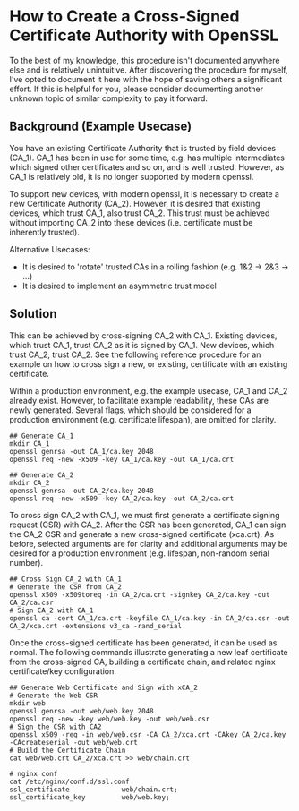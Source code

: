# How to Create a Cross-Signed Certificate Authority with OpenSSL
To the best of my knowledge, this procedure isn't documented anywhere else and is relatively unintuitive.  After discovering the procedure for myself, I've opted to document it here with the hope of saving others a significant effort.  If this is helpful for you, please consider documenting another unknown topic of similar complexity to pay it forward.

## Background (Example Usecase)
You have an existing Certificate Authority that is trusted by field devices (CA_1).  CA_1 has been in use for some time, e.g. has multiple intermediates which signed other certificates and so on, and is well trusted.  However, as CA_1 is relatively old, it is no longer supported by modern openssl.

To support new devices, with modern openssl, it is necessary to create a new Certificate Authority (CA_2).  However, it is desired that existing devices, which trust CA_1, also trust CA_2.  This trust must be achieved without importing CA_2 into these devices (i.e. certificate must be inherently trusted).

Alternative Usecases:
* It is desired to 'rotate' trusted CAs in a rolling fashion (e.g. 1&2 -> 2&3 -> ...)
* It is desired to implement an asymmetric trust model

## Solution
This can be achieved by cross-signing CA_2 with CA_1.  Existing devices, which trust CA_1, trust CA_2 as it is signed by CA_1.  New devices, which trust CA_2, trust CA_2.  See the following reference procedure for an example on how to cross sign a new, or existing, certificate with an existing certificate.

Within a production environment, e.g. the example usecase, CA_1 and CA_2 already exist.  However, to facilitate example readability, these CAs are newly generated.  Several flags, which should be considered for a production environment (e.g. certificate lifespan), are omitted for clarity.
```
## Generate CA_1
mkdir CA_1
openssl genrsa -out CA_1/ca.key 2048
openssl req -new -x509 -key CA_1/ca.key -out CA_1/ca.crt

## Generate CA_2
mkdir CA_2
openssl genrsa -out CA_2/ca.key 2048
openssl req -new -x509 -key CA_2/ca.key -out CA_2/ca.crt
```
To cross sign CA_2 with CA_1, we must first generate a certificate signing request (CSR) with CA_2.  After the CSR has been generated, CA_1 can sign the CA_2 CSR and generate a new cross-signed certificate (xca.crt).  As before, selected arguments are for clarity and additional arguments may be desired for a production environment (e.g. lifespan, non-random serial number).
```
## Cross Sign CA_2 with CA_1
# Generate the CSR from CA_2
openssl x509 -x509toreq -in CA_2/ca.crt -signkey CA_2/ca.key -out CA_2/ca.csr
# Sign CA_2 with CA_1
openssl ca -cert CA_1/ca.crt -keyfile CA_1/ca.key -in CA_2/ca.csr -out CA_2/xca.crt -extensions v3_ca -rand_serial
```

Once the cross-signed certificate has been generated, it can be used as normal.  The following commands illustrate generating a new leaf certificate from the cross-signed CA, building a certificate chain, and related nginx certificate/key configuration.
```
## Generate Web Certificate and Sign with xCA_2
# Generate the Web CSR
mkdir web
openssl genrsa -out web/web.key 2048
openssl req -new -key web/web.key -out web/web.csr
# Sign the CSR with CA2
openssl x509 -req -in web/web.csr -CA CA_2/xca.crt -CAkey CA_2/ca.key -CAcreateserial -out web/web.crt
# Build the Certificate Chain
cat web/web.crt CA_2/xca.crt >> web/chain.crt

# nginx conf
cat /etc/nginx/conf.d/ssl.conf 
ssl_certificate             web/chain.crt;
ssl_certificate_key         web/web.key;
```
